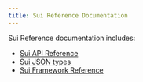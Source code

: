 ```yaml
---
title: Sui Reference Documentation
---
```


Sui Reference documentation includes:
* [Sui API Reference](https://docs.sui.io/sui-jsonrpc)
* [Sui JSON types](sui-json.md)
* [Sui Framework Reference](../reference/framework)
